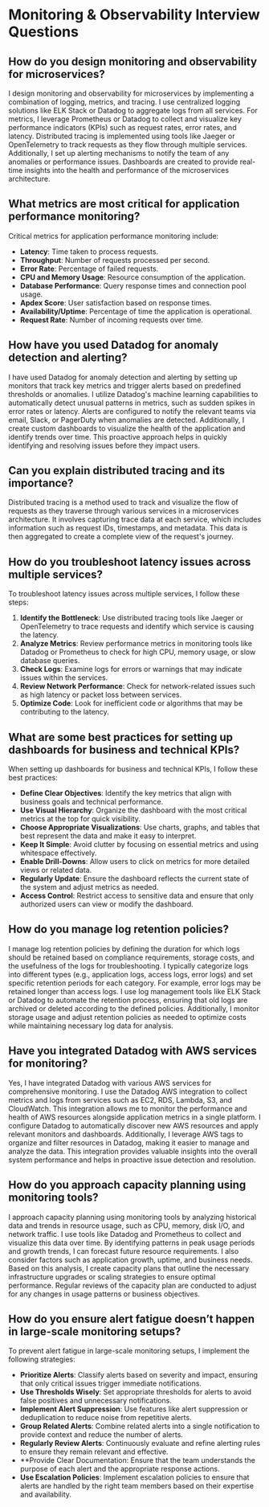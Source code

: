 # Monitoring & Observability Interview Questions

## How do you design monitoring and observability for microservices?

I design monitoring and observability for microservices by implementing a combination of logging, metrics, and tracing.
I use centralized logging solutions like ELK Stack or Datadog to aggregate logs from all services. For metrics, I
leverage Prometheus or Datadog to collect and visualize key performance indicators (KPIs) such as request rates, error
rates, and latency. Distributed tracing is implemented using tools like Jaeger or OpenTelemetry to track requests as
they flow through multiple services. Additionally, I set up alerting mechanisms to notify the team of any anomalies or
performance issues. Dashboards are created to provide real-time insights into the health and performance of the
microservices architecture.

## What metrics are most critical for application performance monitoring?

Critical metrics for application performance monitoring include:

- **Latency**: Time taken to process requests.
- **Throughput**: Number of requests processed per second.
- **Error Rate**: Percentage of failed requests.
- **CPU and Memory Usage**: Resource consumption of the application.
- **Database Performance**: Query response times and connection pool usage.
- **Apdex Score**: User satisfaction based on response times.
- **Availability/Uptime**: Percentage of time the application is operational.
- **Request Rate**: Number of incoming requests over time.

## How have you used Datadog for anomaly detection and alerting?

I have used Datadog for anomaly detection and alerting by setting up monitors that track key metrics and trigger alerts
based on predefined thresholds or anomalies. I utilize Datadog's machine learning capabilities to automatically detect
unusual patterns in metrics, such as sudden spikes in error rates or latency. Alerts are configured to notify the
relevant teams via email, Slack, or PagerDuty when anomalies are detected. Additionally, I create custom dashboards to
visualize the health of the application and identify trends over time. This proactive approach helps in quickly
identifying and resolving issues before they impact users.

## Can you explain distributed tracing and its importance?

Distributed tracing is a method used to track and visualize the flow of requests as they traverse through various
services in a microservices architecture. It involves capturing trace data at each service, which includes information
such as request IDs, timestamps, and metadata. This data is then aggregated to create a complete view of the request's
journey.

## How do you troubleshoot latency issues across multiple services?

To troubleshoot latency issues across multiple services, I follow these steps:

1. **Identify the Bottleneck**: Use distributed tracing tools like Jaeger or OpenTelemetry to trace requests and
   identify which service is causing the latency.
2. **Analyze Metrics**: Review performance metrics in monitoring tools like Datadog or Prometheus to check for high CPU,
   memory usage, or slow database queries.
3. **Check Logs**: Examine logs for errors or warnings that may indicate issues within the services.
4. **Review Network Performance**: Check for network-related issues such as high latency or packet loss between
   services.
5. **Optimize Code**: Look for inefficient code or algorithms that may be contributing to the latency.

## What are some best practices for setting up dashboards for business and technical KPIs?

When setting up dashboards for business and technical KPIs, I follow these best practices:

- **Define Clear Objectives**: Identify the key metrics that align with business goals and technical performance.
- **Use Visual Hierarchy**: Organize the dashboard with the most critical metrics at the top for quick visibility.
- **Choose Appropriate Visualizations**: Use charts, graphs, and tables that best represent the data and make it easy to
  interpret.
- **Keep It Simple**: Avoid clutter by focusing on essential metrics and using whitespace effectively.
- **Enable Drill-Downs**: Allow users to click on metrics for more detailed views or related data.
- **Regularly Update**: Ensure the dashboard reflects the current state of the system and adjust metrics as needed.
- **Access Control**: Restrict access to sensitive data and ensure that only authorized users can view or modify the
  dashboard.

## How do you manage log retention policies?

I manage log retention policies by defining the duration for which logs should be retained based on compliance
requirements, storage costs, and the usefulness of the logs for troubleshooting. I typically categorize logs into
different types (e.g., application logs, access logs, error logs) and set specific retention periods for each category.
For example, error logs may be retained longer than access logs. I use log management tools like ELK Stack or Datadog to
automate the retention process, ensuring that old logs are archived or deleted according to the defined policies.
Additionally, I monitor storage usage and adjust retention policies as needed to optimize costs while maintaining
necessary log data for analysis.

## Have you integrated Datadog with AWS services for monitoring?

Yes, I have integrated Datadog with various AWS services for comprehensive monitoring. I use the Datadog AWS integration
to collect metrics and logs from services such as EC2, RDS, Lambda, S3, and CloudWatch. This integration allows me to
monitor the performance and health of AWS resources alongside application metrics in a single platform. I configure
Datadog to automatically discover new AWS resources and apply relevant monitors and dashboards. Additionally, I leverage
AWS tags to organize and filter resources in Datadog, making it easier to manage and analyze the data. This integration
provides valuable insights into the overall system performance and helps in proactive issue detection and resolution.

## How do you approach capacity planning using monitoring tools?

I approach capacity planning using monitoring tools by analyzing historical data and trends in resource usage, such as
CPU, memory, disk I/O, and network traffic. I use tools like Datadog and Prometheus to collect and visualize this data
over time. By identifying patterns in peak usage periods and growth trends, I can forecast future resource requirements.
I also consider factors such as application growth,
uptime, and business needs. Based on this analysis, I create capacity plans that outline the necessary infrastructure
upgrades or scaling strategies to ensure optimal performance. Regular reviews of the capacity plan are conducted to
adjust for any changes in usage patterns or business objectives.

## How do you ensure alert fatigue doesn’t happen in large-scale monitoring setups?

To prevent alert fatigue in large-scale monitoring setups, I implement the following strategies:

- **Prioritize Alerts**: Classify alerts based on severity and impact, ensuring that only critical issues trigger
  immediate notifications.
- **Use Thresholds Wisely**: Set appropriate thresholds for alerts to avoid false positives and unnecessary
  notifications.
- **Implement Alert Suppression**: Use features like alert suppression or deduplication to reduce noise from repetitive
  alerts.
- **Group Related Alerts**: Combine related alerts into a single notification to provide context and reduce the number
  of alerts.
- **Regularly Review Alerts**: Continuously evaluate and refine alerting rules to ensure they remain relevant and
  effective.
- **Provide Clear Documentation: Ensure that the team understands the purpose of each alert and the appropriate response
  actions.
- **Use Escalation Policies**: Implement escalation policies to ensure that alerts are handled by the right team members
  based on their expertise and availability.